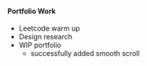#### Portfolio Work
* Leetcode warm up
* Design research  
* WIP portfolio
    * successfully added smooth scroll